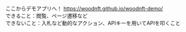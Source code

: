 ここからデモアプリへ！
https://woodnft.github.io/woodnft-demo/
<br>できること：閲覧、ページ遷移など
<br>できないこと：入札など動的なアクション、APIキーを用いてAPIを叩くこと
